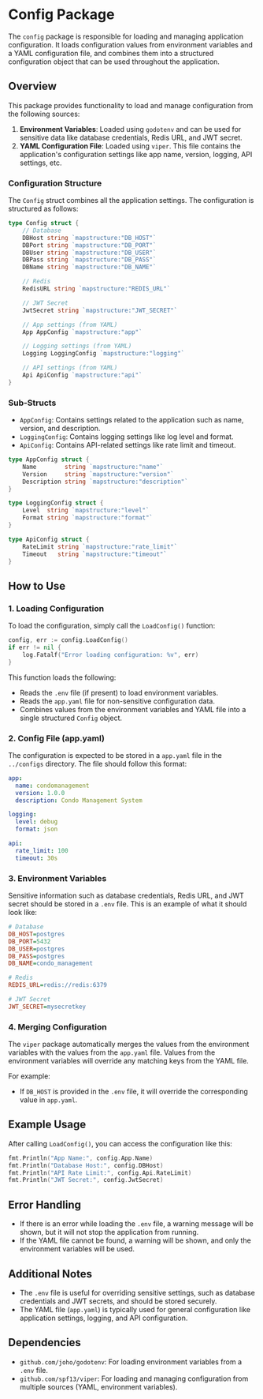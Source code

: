 
# Config Package

The `config` package is responsible for loading and managing application configuration. It loads configuration values from environment variables and a YAML configuration file, and combines them into a structured configuration object that can be used throughout the application.

## Overview

This package provides functionality to load and manage configuration from the following sources:

1. **Environment Variables**: Loaded using `godotenv` and can be used for sensitive data like database credentials, Redis URL, and JWT secret.
2. **YAML Configuration File**: Loaded using `viper`. This file contains the application's configuration settings like app name, version, logging, API settings, etc.

### Configuration Structure

The `Config` struct combines all the application settings. The configuration is structured as follows:

```go
type Config struct {
    // Database
    DBHost string `mapstructure:"DB_HOST"`
    DBPort string `mapstructure:"DB_PORT"`
    DBUser string `mapstructure:"DB_USER"`
    DBPass string `mapstructure:"DB_PASS"`
    DBName string `mapstructure:"DB_NAME"`

    // Redis
    RedisURL string `mapstructure:"REDIS_URL"`

    // JWT Secret
    JwtSecret string `mapstructure:"JWT_SECRET"`

    // App settings (from YAML)
    App AppConfig `mapstructure:"app"`

    // Logging settings (from YAML)
    Logging LoggingConfig `mapstructure:"logging"`

    // API settings (from YAML)
    Api ApiConfig `mapstructure:"api"`
}
```

### Sub-Structs

- `AppConfig`: Contains settings related to the application such as name, version, and description.
- `LoggingConfig`: Contains logging settings like log level and format.
- `ApiConfig`: Contains API-related settings like rate limit and timeout.

```go
type AppConfig struct {
    Name        string `mapstructure:"name"`
    Version     string `mapstructure:"version"`
    Description string `mapstructure:"description"`
}

type LoggingConfig struct {
    Level  string `mapstructure:"level"`
    Format string `mapstructure:"format"`
}

type ApiConfig struct {
    RateLimit string `mapstructure:"rate_limit"`
    Timeout   string `mapstructure:"timeout"`
}
```

## How to Use

### 1. Loading Configuration

To load the configuration, simply call the `LoadConfig()` function:

```go
config, err := config.LoadConfig()
if err != nil {
    log.Fatalf("Error loading configuration: %v", err)
}
```

This function loads the following:

- Reads the `.env` file (if present) to load environment variables.
- Reads the `app.yaml` file for non-sensitive configuration data.
- Combines values from the environment variables and YAML file into a single structured `Config` object.
  
### 2. Config File (app.yaml)

The configuration is expected to be stored in a `app.yaml` file in the `../configs` directory. The file should follow this format:

```yaml
app:
  name: condomanagement
  version: 1.0.0
  description: Condo Management System

logging:
  level: debug
  format: json

api:
  rate_limit: 100
  timeout: 30s
```

### 3. Environment Variables

Sensitive information such as database credentials, Redis URL, and JWT secret should be stored in a `.env` file. This is an example of what it should look like:

```ini
# Database
DB_HOST=postgres
DB_PORT=5432
DB_USER=postgres
DB_PASS=postgres
DB_NAME=condo_management

# Redis
REDIS_URL=redis://redis:6379

# JWT Secret
JWT_SECRET=mysecretkey
```

### 4. Merging Configuration

The `viper` package automatically merges the values from the environment variables with the values from the `app.yaml` file. Values from the environment variables will override any matching keys from the YAML file.

For example:
- If `DB_HOST` is provided in the `.env` file, it will override the corresponding value in `app.yaml`.

## Example Usage

After calling `LoadConfig()`, you can access the configuration like this:

```go
fmt.Println("App Name:", config.App.Name)
fmt.Println("Database Host:", config.DBHost)
fmt.Println("API Rate Limit:", config.Api.RateLimit)
fmt.Println("JWT Secret:", config.JwtSecret)
```

## Error Handling

- If there is an error while loading the `.env` file, a warning message will be shown, but it will not stop the application from running.
- If the YAML file cannot be found, a warning will be shown, and only the environment variables will be used.

## Additional Notes

- The `.env` file is useful for overriding sensitive settings, such as database credentials and JWT secrets, and should be stored securely.
- The YAML file (`app.yaml`) is typically used for general configuration like application settings, logging, and API configuration.
  
## Dependencies

- `github.com/joho/godotenv`: For loading environment variables from a `.env` file.
- `github.com/spf13/viper`: For loading and managing configuration from multiple sources (YAML, environment variables).
